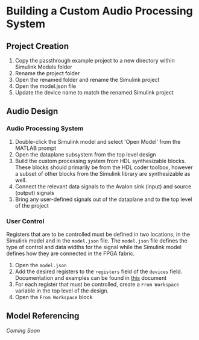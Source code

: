 # Building a Custom Audio Processing System
## Project Creation
1. Copy the passthrough example project to a new directory within Simulink Models folder
2. Rename the project folder
3. Open the renamed folder and rename the Simulink project
4. Open the model.json file
5. Update the device name to match the renamed Simulink project

## Audio Design
### Audio Processing System
1. Double-click the Simulink model and select 'Open Model' from the MATLAB prompt
2. Open the dataplane subsystem from the top level design
3. Build the custom processing system from HDL synthesizable blocks.  These blocks should primarily be from the HDL coder toolbox, however a subset of other blocks from the Simulink library are synthesizable as well.
4. Connect the relevant data signals to the Avalon sink (input) and source (output) signals
5. Bring any user-defined signals out of the dataplane and to the top level of the project

### User Control
Registers that are to be controlled must be defined in two locations; in the Simulink model and in the `model.json` file.  The `model.json` file defines the type of control and data widths for the signal while the Simulink model defines how they are connected in the FPGA fabric.

1. Open the `model.json`
2. Add the desired registers to the `registers` field of the `devices` field.  Documentation and examples can be found in [this](getting_started_model_configuration.md) document
3. For each register that must be controlled, create a `From Workspace` variable in the top level of the design.
4. Open the `From Workspace` block


## Model Referencing
*Coming Soon*